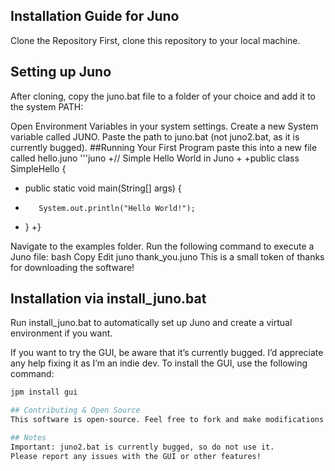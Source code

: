 ## Installation Guide for Juno
Clone the Repository
First, clone this repository to your local machine.

## Setting up Juno
After cloning, copy the juno.bat file to a folder of your choice and add it to the system PATH:

Open Environment Variables in your system settings.
Create a new System variable called JUNO.
Paste the path to juno.bat (not juno2.bat, as it is currently bugged).
##Running Your First Program
paste this into a new file called hello.juno 
'''juno
+// Simple Hello World in Juno
+
+public class SimpleHello {
+    public static void main(String[] args) {
+        System.out.println("Hello World!");
+    }
+}

Navigate to the examples folder.
Run the following command to execute a Juno file:
bash
Copy
Edit
juno thank_you.juno
This is a small token of thanks for downloading the software!

## Installation via install_juno.bat
Run install_juno.bat to automatically set up Juno and create a virtual environment if you want.

If you want to try the GUI, be aware that it’s currently bugged. I’d appreciate any help fixing it as I’m an indie dev. To install the GUI, use the following command:

```bash
jpm install gui

## Contributing & Open Source
This software is open-source. Feel free to fork and make modifications as you wish. However, please make sure your modifications bring something useful to the table. We want to encourage creativity and improvements—not just copying!

## Notes
Important: juno2.bat is currently bugged, so do not use it.
Please report any issues with the GUI or other features!
